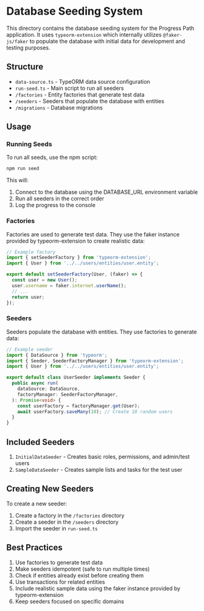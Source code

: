 # Database Seeding System

This directory contains the database seeding system for the Progress Path application. It uses `typeorm-extension` which internally utilizes `@faker-js/faker` to populate the database with initial data for development and testing purposes.

## Structure

- `data-source.ts` - TypeORM data source configuration
- `run-seed.ts` - Main script to run all seeders
- `/factories` - Entity factories that generate test data
- `/seeders` - Seeders that populate the database with entities
- `/migrations` - Database migrations

## Usage

### Running Seeds

To run all seeds, use the npm script:

```bash
npm run seed
```

This will:

1. Connect to the database using the DATABASE_URL environment variable
2. Run all seeders in the correct order
3. Log the progress to the console

### Factories

Factories are used to generate test data. They use the faker instance provided by typeorm-extension to create realistic data:

```typescript
// Example factory
import { setSeederFactory } from 'typeorm-extension';
import { User } from '../../users/entities/user.entity';

export default setSeederFactory(User, (faker) => {
  const user = new User();
  user.username = faker.internet.userName();
  // ...
  return user;
});
```

### Seeders

Seeders populate the database with entities. They use factories to generate data:

```typescript
// Example seeder
import { DataSource } from 'typeorm';
import { Seeder, SeederFactoryManager } from 'typeorm-extension';
import { User } from '../../users/entities/user.entity';

export default class UserSeeder implements Seeder {
  public async run(
    dataSource: DataSource,
    factoryManager: SeederFactoryManager,
  ): Promise<void> {
    const userFactory = factoryManager.get(User);
    await userFactory.saveMany(10); // Create 10 random users
  }
}
```

## Included Seeders

1. `InitialDataSeeder` - Creates basic roles, permissions, and admin/test users
2. `SampleDataSeeder` - Creates sample lists and tasks for the test user

## Creating New Seeders

To create a new seeder:

1. Create a factory in the `/factories` directory
2. Create a seeder in the `/seeders` directory
3. Import the seeder in `run-seed.ts`

## Best Practices

1. Use factories to generate test data
2. Make seeders idempotent (safe to run multiple times)
3. Check if entities already exist before creating them
4. Use transactions for related entities
5. Include realistic sample data using the faker instance provided by typeorm-extension
6. Keep seeders focused on specific domains

